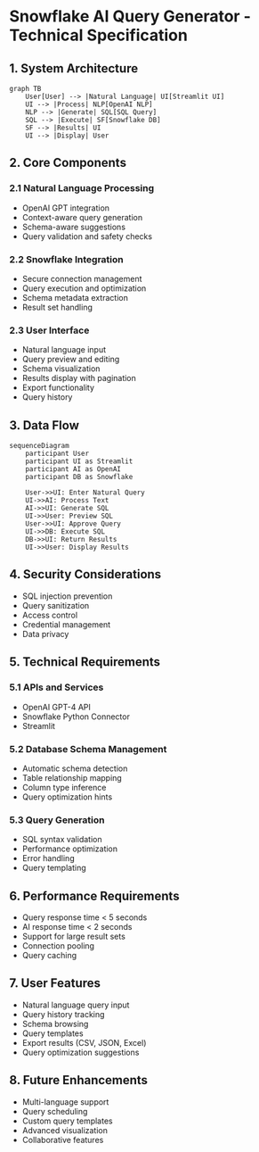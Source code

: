 # Snowflake AI Query Generator - Technical Specification

## 1. System Architecture

```mermaid
graph TB
    User[User] --> |Natural Language| UI[Streamlit UI]
    UI --> |Process| NLP[OpenAI NLP]
    NLP --> |Generate| SQL[SQL Query]
    SQL --> |Execute| SF[Snowflake DB]
    SF --> |Results| UI
    UI --> |Display| User
```

## 2. Core Components

### 2.1 Natural Language Processing
- OpenAI GPT integration
- Context-aware query generation
- Schema-aware suggestions
- Query validation and safety checks

### 2.2 Snowflake Integration
- Secure connection management
- Query execution and optimization
- Schema metadata extraction
- Result set handling

### 2.3 User Interface
- Natural language input
- Query preview and editing
- Schema visualization
- Results display with pagination
- Export functionality
- Query history

## 3. Data Flow

```mermaid
sequenceDiagram
    participant User
    participant UI as Streamlit
    participant AI as OpenAI
    participant DB as Snowflake
    
    User->>UI: Enter Natural Query
    UI->>AI: Process Text
    AI->>UI: Generate SQL
    UI->>User: Preview SQL
    User->>UI: Approve Query
    UI->>DB: Execute SQL
    DB->>UI: Return Results
    UI->>User: Display Results
```

## 4. Security Considerations
- SQL injection prevention
- Query sanitization
- Access control
- Credential management
- Data privacy

## 5. Technical Requirements

### 5.1 APIs and Services
- OpenAI GPT-4 API
- Snowflake Python Connector
- Streamlit

### 5.2 Database Schema Management
- Automatic schema detection
- Table relationship mapping
- Column type inference
- Query optimization hints

### 5.3 Query Generation
- SQL syntax validation
- Performance optimization
- Error handling
- Query templating

## 6. Performance Requirements
- Query response time < 5 seconds
- AI response time < 2 seconds
- Support for large result sets
- Connection pooling
- Query caching

## 7. User Features
- Natural language query input
- Query history tracking
- Schema browsing
- Query templates
- Export results (CSV, JSON, Excel)
- Query optimization suggestions

## 8. Future Enhancements
- Multi-language support
- Query scheduling
- Custom query templates
- Advanced visualization
- Collaborative features
